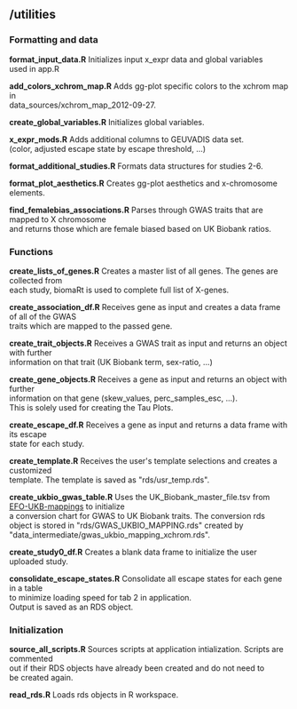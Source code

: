 ## /utilities

### Formatting and data
**format_input_data.R**
Initializes input x_expr data and global variables\
used in app.R

**add_colors_xchrom_map.R**
Adds gg-plot specific colors to the xchrom map in\
data_sources/xchrom_map_2012-09-27.

**create_global_variables.R**
Initializes global variables.

**x_expr_mods.R**
Adds additional columns to GEUVADIS data set.\
(color, adjusted escape state by escape threshold, ...)

**format_additional_studies.R**
Formats data structures for studies 2-6. 

**format_plot_aesthetics.R**
Creates gg-plot aesthetics and x-chromosome elements.

**find_femalebias_associations.R**
Parses through GWAS traits that are mapped to X chromosome\
and returns those which are female biased based on UK Biobank ratios.


### Functions
**create_lists_of_genes.R**
Creates a master list of all genes. The genes are collected from\
each study, biomaRt is used to complete full list of X-genes.

**create_association_df.R**
Receives gene as input and creates a data frame of all of the GWAS\
traits which are mapped to the passed gene. 

**create_trait_objects.R**
Receives a GWAS trait as input and returns an object with further\
information on that trait (UK Biobank term, sex-ratio, ...)

**create_gene_objects.R**
Receives a gene as input and returns an object with further\
information on that gene (skew_values, perc_samples_esc, ...).\
This is solely used for creating the Tau Plots.

**create_escape_df.R**
Receives a gene as input and returns a data frame with its escape\
state for each study. 

**create_template.R**
Receives the user's template selections and creates a customized\
template. The template is saved as "rds/usr_temp.rds".

**create_ukbio_gwas_table.R**
Uses the  UK_Biobank_master_file.tsv from [EFO-UKB-mappings](https://github.com/EBISPOT/EFO-UKB-mappings) to initialize\
a conversion chart for GWAS to UK Biobank traits. The conversion rds\
object is stored in "rds/GWAS_UKBIO_MAPPING.rds" created by\
"data_intermediate/gwas_ukbio_mapping_xchrom.rds".

**create_study0_df.R**
Creates a blank data frame to initialize the user uploaded study.

**consolidate_escape_states.R**
Consolidate all escape states for each gene in a table\
to minimize loading speed for tab 2 in application.\
Output is saved as an RDS object.

### Initialization
**source_all_scripts.R**
Sources scripts at application intialization. Scripts are commented\
out if their RDS objects have already been created and do not need to\
be created again. 

**read_rds.R**
Loads rds objects in R workspace. 
